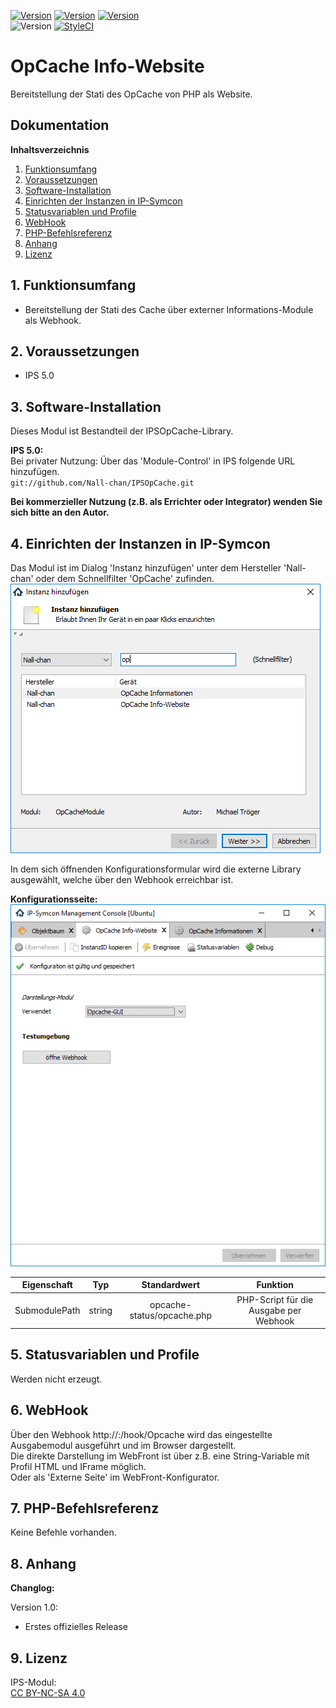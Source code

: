 [![Version](https://img.shields.io/badge/Symcon-PHPModul-red.svg)](https://www.symcon.de/service/dokumentation/entwicklerbereich/sdk-tools/sdk-php/)
[![Version](https://img.shields.io/badge/Modul%20Version-1.00-blue.svg)]()
[![Version](https://img.shields.io/badge/License-CC%20BY--NC--SA%204.0-green.svg)](https://creativecommons.org/licenses/by-nc-sa/4.0/)  
![Version](https://img.shields.io/badge/Symcon%20Version-5.0%20%3E-green.svg)
[![StyleCI](https://styleci.io/repos/125710396/shield?style=flat)](https://styleci.io/repos/125710396)  

# OpCache Info-Website  
Bereitstellung der Stati des OpCache von PHP als Website.  

## Dokumentation

**Inhaltsverzeichnis**

1. [Funktionsumfang](#1-funktionsumfang)  
2. [Voraussetzungen](#2-voraussetzungen)  
3. [Software-Installation](#3-software-installation) 
4. [Einrichten der Instanzen in IP-Symcon](#4-einrichten-der-instanzen-in-ip-symcon)
5. [Statusvariablen und Profile](#5-statusvariablen-und-profile)
6. [WebHook](#6-webhook)
7. [PHP-Befehlsreferenz](#7-php-befehlsreferenz) 
8. [Anhang](#8-anhang)  
9. [Lizenz](#9-lizenz)

## 1. Funktionsumfang

 - Bereitstellung der Stati des Cache über externer Informations-Module als Webhook.  

## 2. Voraussetzungen

 - IPS 5.0

## 3. Software-Installation

 Dieses Modul ist Bestandteil der IPSOpCache-Library.

**IPS 5.0:**  
   Bei privater Nutzung: Über das 'Module-Control' in IPS folgende URL hinzufügen.  
    `git://github.com/Nall-chan/IPSOpCache.git`  

   **Bei kommerzieller Nutzung (z.B. als Errichter oder Integrator) wenden Sie sich bitte an den Autor.**  

## 4. Einrichten der Instanzen in IP-Symcon

Das Modul ist im Dialog 'Instanz hinzufügen' unter dem Hersteller 'Nall-chan' oder dem Schnellfilter 'OpCache' zufinden.  
![Instanz hinzufügen](../imgs/addInstance.png)  

In dem sich öffnenden Konfigurationsformular wird die externe Library ausgewählt, welche über den Webhook erreichbar ist.  

**Konfigurationsseite:**  
![Instanz hinzufügen](../imgs/settingSite.png)  

| Eigenschaft   | Typ     | Standardwert               | Funktion                               |
| :-----------: | :-----: | :------------------------: | :------------------------------------: |
| SubmodulePath | string  | opcache-status/opcache.php | PHP-Script für die Ausgabe per Webhook |


## 5. Statusvariablen und Profile

Werden nicht erzeugt.  

## 6. WebHook

Über den Webhook http://<IP>:<PORT>/hook/Opcache wird das eingestellte Ausgabemodul ausgeführt und im Browser dargestellt.  
Die direkte Darstellung im WebFront ist über z.B. eine String-Variable mit Profil HTML und IFrame möglich.  
Oder als 'Externe Seite' im WebFront-Konfigurator.  

## 7. PHP-Befehlsreferenz

Keine Befehle vorhanden.

## 8. Anhang

**Changlog:**  

Version 1.0:  
 - Erstes offizielles Release  

## 9. Lizenz

  IPS-Modul:  
  [CC BY-NC-SA 4.0](https://creativecommons.org/licenses/by-nc-sa/4.0/)  
